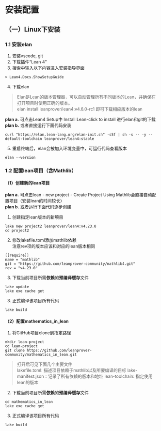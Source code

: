 # 安装配置

## （一）Linux下安装
### 1.1 安装elan
1. 安装vscode, git
2. 下载插件“Lean 4”
3. 搜索中输入以下内容进入安装指导界面
```
> Lean4.Docs.ShowSetupGuide
```
4. 下载elan<br/>
>Elan是Lean的版本管理器，可以自动管理所有不同版本的Lean，并确保在打开项目时使用正确的版本。<br/>
elan install leanprover/lean4:v4.6.0-rc1  即可下载相应版本的lean

**plan a.** 可点击Lean4 Setup中 Install Lean-click to install 进行elan和git的下载<br/>
**plan b.** 或者直接运行下面代码安装
```
curl "https://elan.lean-lang.org/elan-init.sh" -sSf | sh -s -- -y --default-toolchain leanprover/lean4:stable
```
5. 重启终端后，elan会被加入环境变量中，可运行代码查看版本
```
elan --version
```

### 1.2 配置lean项目（含Mathlib）

#### （1）创建新的lean项目<br/>
**plan a.** 可点击lean - new project - Create Project Using Mathlib会直接自动配置项目（安装lean的时间较长）<br/>
**plan b.** 或者运行下面代码逐步创建
1. 创建指定lean版本的新项目
```
lake new project2 leanprover/lean4:v4.23.0
cd project2
```
2. 修改lakefile.toml添加mathlib依赖<br/>
注意rev项的版本应该和对应的lean版本相同<br/>
```
[[require]]
name = "mathlib"
git = "https://github.com/leanprover-community/mathlib4.git"
rev = "v4.23.0"
```
3. 下载当前项目所需**依赖**的**预编译缓存**文件
```
lake update
lake exe cache get
``` 
3. 正式编译该项目所有代码
```
lake build
```


#### （2）配置mathematics_in_lean
1. 将GitHub项目clone到指定路径
```
mkdir lean-project
cd lean-project
git clone https://github.com/leanprover-community/mathematics_in_lean.git
```
>打开后可见下面几个主要文件<br/>
lakefile.toml: 描述项目依赖于mathlib以及所要编译的目标
lake-manifest.json：记录了所有依赖的版本和地址
lean-toolchain: 指定使用lean的版本

2. 下载当前项目所需**依赖**的**预编译缓存**文件
```
cd mathematics_in_lean
lake exe cache get
``` 
3. 正式编译该项目所有代码
```
lake build
```

